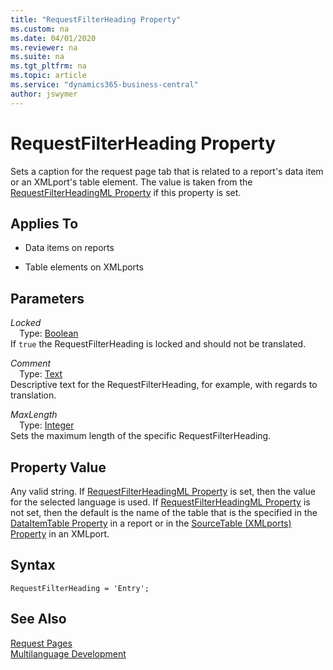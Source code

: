 ```yaml
---
title: "RequestFilterHeading Property"
ms.custom: na
ms.date: 04/01/2020
ms.reviewer: na
ms.suite: na
ms.tgt_pltfrm: na
ms.topic: article
ms.service: "dynamics365-business-central"
author: jswymer
---
```



# RequestFilterHeading Property
Sets a caption for the request page tab that is related to a report's data item or an XMLport's table element. The value is taken from the [RequestFilterHeadingML Property](devenv-requestfilterheadingml-property.md) if this property is set.  
  
## Applies To  
  
- Data items on reports
  
- Table elements on XMLports  

## Parameters
*Locked*  
&emsp;Type: [Boolean](../methods-auto/boolean/boolean-data-type.md)  
If `true` the RequestFilterHeading is locked and should not be translated.  

*Comment*  
&emsp;Type: [Text](../methods-auto/text/text-data-type.md)  
Descriptive text for the RequestFilterHeading, for example, with regards to translation.

*MaxLength*  
&emsp;Type: [Integer](../methods-auto/integer/integer-data-type.md)  
Sets the maximum length of the specific RequestFilterHeading.

## Property Value  
Any valid string. If [RequestFilterHeadingML Property](devenv-requestfilterheadingml-property.md) is set, then the value for the selected language is used. If [RequestFilterHeadingML Property](devenv-requestfilterheadingml-property.md) is not set, then the default is the name of the table that is the specified in the [DataItemTable Property](devenv-dataitemtable-property.md) in a report or in the [SourceTable (XMLports) Property](devenv-sourcetable-XMLports-property.md) in an XMLport. 

## Syntax
```
RequestFilterHeading = 'Entry';
``` 
  
## See Also  
[Request Pages](../devenv-request-pages.md)  
[Multilanguage Development](../devenv-multilanguage-development.md)
